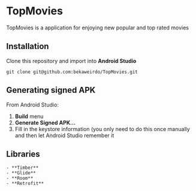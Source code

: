 # TopMovies
TopMovies is a application for enjoying new popular and top rated movies

## Installation

Clone this repository and import into **Android Studio**

```
git clone git@github.com:bekaweirdo/TopMovies.git
```

## Generating signed APK

From Android Studio:

1. **Build** menu
2. **Generate Signed APK...**
3. Fill in the keystore information (you only need to do this once manually and then let Android Studio remember it

## Libraries

```
- **Timber**
- **Glide**
- **Room**
- **Retrofit**
```
